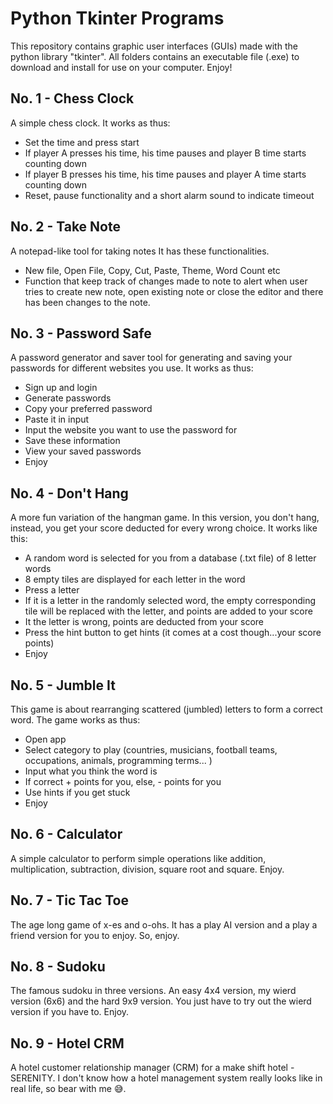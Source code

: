 # Python Tkinter Programs

This repository contains graphic user interfaces (GUIs) made with the python library "tkinter". All folders contains an executable file (.exe) to download and install for use on your computer. Enjoy!

## No. 1 - Chess Clock

A simple chess clock. It works as thus:

- Set the time and press start
- If player A presses his time, his time pauses and player B time starts counting down
- If player B presses his time, his time pauses and player A time starts counting down
- Reset, pause functionality and a short alarm sound to indicate timeout

## No. 2 - Take Note

A notepad-like tool for taking notes It has these functionalities.

- New file, Open File, Copy, Cut, Paste, Theme, Word Count etc
- Function that keep track of changes made to note to alert when user tries to create new note, open existing note or close the editor and there has been changes to the note.

## No. 3 - Password Safe

A password generator and saver tool for generating and saving your passwords for different websites you use. It works as thus:

- Sign up and login
- Generate passwords
- Copy your preferred password
- Paste it in input
- Input the website you want to use the password for
- Save these information
- View your saved passwords
- Enjoy

## No. 4 - Don't Hang

A more fun variation of the hangman game. In this version, you don't hang, instead, you get your score deducted for every wrong choice. It works like this:

- A random word is selected for you from a database (.txt file) of 8 letter words
- 8 empty tiles are displayed for each letter in the word
- Press a letter
- If it is a letter in the randomly selected word, the empty corresponding tile will be replaced with the letter, and points are added to your score
- It the letter is wrong, points are deducted from your score
- Press the hint button to get hints (it comes at a cost though...your score points)
- Enjoy

## No. 5 - Jumble It

This game is about rearranging scattered (jumbled) letters to form a correct word. The game works as thus:

- Open app
- Select category to play (countries, musicians, football teams, occupations, animals, programming terms... )
- Input what you think the word is
- If correct + points for you, else, - points for you
- Use hints if you get stuck
- Enjoy

## No. 6 - Calculator

A simple calculator to perform simple operations like addition, multiplication, subtraction, division, square root and square.
Enjoy.

## No. 7 - Tic Tac Toe

The age long game of x-es and o-ohs. It has a play AI version and a play a friend version for you to enjoy. So, enjoy.

## No. 8 - Sudoku

The famous sudoku in three versions. An easy 4x4 version, my wierd version (6x6) and the hard 9x9 version. You just have to try out the wierd version if you have to. Enjoy.

## No. 9 - Hotel CRM

A hotel customer relationship manager (CRM) for a make shift hotel - SERENITY. I don't know how a hotel management system really looks like in real life, so bear with me 😅.
